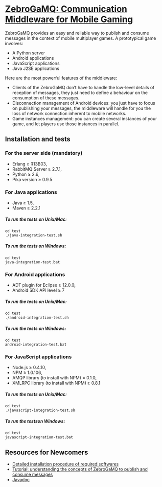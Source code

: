 [ZebroGaMQ: Communication Middleware for Mobile Gaming](http://www.totem-games.org/?q=Communication%20Middleware)
================================

ZebroGaMQ provides an easy and reliable way to 
publish and consume messages in the context of mobile multiplayer games. 
A prototypical game involves:

* A Python server
* Android applications
* JavaScript applications
* Java J2SE applications

Here are the most powerful features of the middleware:

* Clients of the ZebroGaMQ don’t have to handle the low-level details of reception
  of messages, they just need to define a behaviour on the consumption of these messages.
* Disconnection management of Android devices: you just have to focus on publishing your 
  messages, the middleware will handle for you the loss of network connection inherent 
  to mobile networks.
* Game instances management: you can create several instances of your game, and let players
  use those instances in parallel.

Installation and tests
----------------------

### For the server side (mandatory)
* Erlang ≥ R13B03,
* RabbitMQ Server ≥ 2.7.1,
* Python ≥ 2.6,
* Pika version ≥ 0.9.5

### For Java applications
* Java ≥ 1.5,
* Maven ≥ 2.2.1

##### To run the tests on Unix/Mac:

    cd test
    ./java-integration-test.sh


##### To run the tests on Windows:

    cd test
    java-integration-test.bat


### For Android applications
* ADT plugin for Eclipse ≥ 12.0.0,
* Android SDK API level ≥ 7

##### To run the tests on Unix/Mac:

    cd test
    ./android-integration-test.sh


##### To run the tests on Windows:

    cd test
    android-integration-test.bat


### For JavaScript applications
* Node.js ≥ 0.4.10,
* NPM ≥ 1.0.106,
* AMQP library (to install with NPM) = 0.1.0,
* XMLRPC library (to install with NPM) ≥ 0.8.1

##### To run the tests on Unix/Mac:

    cd test
    ./javascript-integration-test.sh


##### To run the testson Windows:

    cd test
    javascript-integration-test.bat

Resources for Newcomers
-----------------------
* [Detailed installation procedure of required softwares](http://simatic.github.com/ZebroGaMQ/doc/detailed_installation.html)
* [Tutorial: understanding the concepts of ZebroGaMQ to publish and consume messages](http://simatic.github.com/ZebroGaMQ/doc/tutorial.html)
* [Javadoc](http://simatic.github.com/ZebroGaMQ/doc/javadoc/index.html)